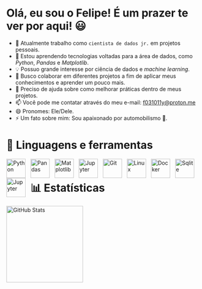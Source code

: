 # Olá, eu sou o Felipe! É um prazer te ver por aqui! 😃

- 🔭 Atualmente trabalho como `cientista de dados jr.` em projetos pessoais.
- 🌱 Estou aprendendo tecnologias voltadas para a área de dados, como _Python_, _Pandas_ e _Matplotlib_.
- 💡 Possuo grande interesse por ciência de dados e _machine learning_.
- 👯 Busco colaborar em diferentes projetos a fim de aplicar meus conhecimentos e aprender um pouco mais.
- 🤔 Preciso de ajuda sobre como melhorar práticas dentro de meus projetos.
- 📫 Você pode me contatar através do meu e-mail: f031011y@proton.me
- 😄 Pronomes: Ele/Dele.
- ⚡ Um fato sobre mim: Sou apaixonado por automobilismo 🚗.

# 🧰 Linguagens e ferramentas

<img align="left" alt="Python" width="50px" style="padding-right:10px;" src="https://cdn.jsdelivr.net/gh/devicons/devicon/icons/python/python-original.svg" />
<img align="left" alt="Pandas" width="50px" style="padding-right:10px;" src="https://cdn.jsdelivr.net/gh/devicons/devicon/icons/pandas/pandas-original.svg" />
<img align="left" alt="Matplotlib" width="50px" style="padding-right:10px;" src="https://cdn.jsdelivr.net/gh/devicons/devicon/icons/matplotlib/matplotlib-plain.svg" />
<img align="left" alt="Jupyter" width="50px" style="padding-right:10px;" src="https://cdn.jsdelivr.net/gh/devicons/devicon/icons/plotly/plotly-original.svg" />
<img align="left" alt="Git" width="50px" style="padding-right:10px;" src="https://cdn.jsdelivr.net/gh/devicons/devicon/icons/git/git-original.svg" />
<img align="left" alt="Linux" width="50px" style="padding-right:10px;" src="https://cdn.jsdelivr.net/gh/devicons/devicon/icons/linux/linux-original.svg" />
<img align="left" alt="Docker" width="50px" style="padding-right:10px;" src="https://cdn.jsdelivr.net/gh/devicons/devicon/icons/docker/docker-plain.svg" />
<img align="left" alt="Sqlite" width="50px" style="padding-right:10px;" src="https://cdn.jsdelivr.net/gh/devicons/devicon/icons/sqlite/sqlite-original.svg" />
<img align="left" alt="Jupyter" width="50px" style="padding-right:10px;" src="https://cdn.jsdelivr.net/gh/devicons/devicon/icons/jupyter/jupyter-original.svg" />
<br/>

#

# 📊 Estatísticas

<img 
  align="left" 
  alt="GitHub Stats" 
  height="200" 
  style="padding-right: 10px;" 
  src="https://github-readme-stats.vercel.app/api?username=f031011x&show_icons=true&theme=tokyonight&include_all_commits=true&locale=pt-br" 
/>

